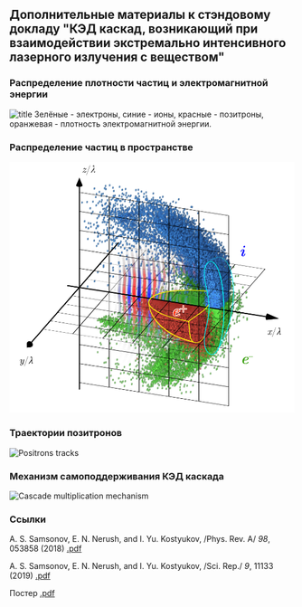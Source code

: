 ## Дополнительные материалы к стэндовому докладу "КЭД каскад, возникающий при взаимодействии экстремально интенсивного лазерного излучения с веществом"

### Распределение плотности частиц и электромагнитной энергии
![title](density_ei_optimized.gif)
Зелёные - электроны, синие - ионы, красные - позитроны, оранжевая - плотность электромагнитной энергии.

### Распределение частиц в пространстве
![title](scheme.png)

### Траектории позитронов
![Positrons tracks](tracks_optimized.gif)

### Механизм самоподдерживания КЭД каскада
![Cascade multiplication mechanism](scheme.gif)

### Ссылки
A. S. Samsonov, E. N. Nerush, and I. Yu. Kostyukov, /Phys. Rev. A/ *98*, 053858 (2018) [.pdf](2018%20-%20Samsonov%20-%20PRA.pdf)

A. S. Samsonov, E. N. Nerush, and I. Yu. Kostyukov, /Sci. Rep./ *9*, 11133 (2019) [.pdf](2019%20-%20Samsonov%20-%20SciRep.pdf)

Постер [.pdf](Постер_git.pdf)
